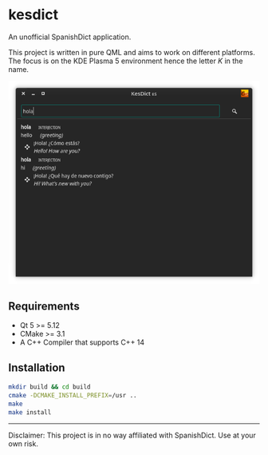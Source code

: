 # kesdict
An unofficial SpanishDict application.

This project is written in pure QML and aims to work on different platforms. The focus is on the KDE Plasma 5 environment hence the letter _K_ in the name.

![Screenshot (KDE)](https://github.com/librehat/kesdict/raw/master/screenshots/kesdict_kde.png)

## Requirements 
 - Qt 5 >= 5.12
 - CMake >= 3.1
 - A C++ Compiler that supports C++ 14

## Installation
```bash
mkdir build && cd build
cmake -DCMAKE_INSTALL_PREFIX=/usr ..
make
make install
```


---------------------------------------------------

Disclaimer: This project is in no way affiliated with SpanishDict. Use at your own risk.
